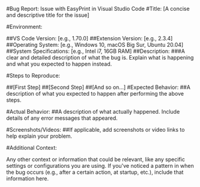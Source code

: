 #Bug Report: Issue with EasyPrint in Visual Studio Code
#Title: [A concise and descriptive title for the issue]

#Environment:

##VS Code Version: [e.g., 1.70.0]
##Extension Version: [e.g., 2.3.4]
##Operating System: [e.g., Windows 10, macOS Big Sur, Ubuntu 20.04]
##System Specifications: [e.g., Intel i7, 16GB RAM]
##Description:
###A clear and detailed description of what the bug is. Explain what is happening and what you expected to happen instead.

#Steps to Reproduce:

##[First Step]
##[Second Step]
##[And so on...]
#Expected Behavior:
##A description of what you expected to happen after performing the above steps.

#Actual Behavior:
##A description of what actually happened. Include details of any error messages that appeared.

#Screenshots/Videos:
##If applicable, add screenshots or video links to help explain your problem.

#Additional Context:

Any other context or information that could be relevant, like any specific settings or configurations you are using.
If you've noticed a pattern in when the bug occurs (e.g., after a certain action, at startup, etc.), include that information here.
